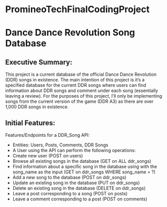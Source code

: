 # PromineoTechFinalCodingProject
# Dance Dance Revolution Song Database
## Executive Summary:
This project is a current database of the official Dance Dance Revolution (DDR) songs in existence. The main intention of this project is it’s a specified database for the current DDR songs where users can find information about DDR songs and comment under each song (essentially leaving a review).
For the purposes of this project, I’ll only be implementing songs from the current version of the game (DDR A3) as there are over 1,000 DDR songs in existence. 
## Initial Features:
Features/Endpoints for a DDR_Song API:
-	Entities: Users, Posts, Comments, DDR Songs
-	A User using the API can perform the following operations:
-	Create new user (POST on users)
-	Browse all existing songs in the database (GET on ALL ddr_songs)
-	Find information about a specific song in the database using with the song_name as the input (GET on ddr_songs WHERE song_name = ?)
-	Add a new song to the database (POST on ddr_songs)
-	Update an existing song in the database (PUT on ddr_songs)
-	Delete an existing song in the database (DELETE on ddr_songs)
-	Leave a post corresponding to a song (POST on posts)
-	Leave a comment corresponding to a post (POST on comments)
